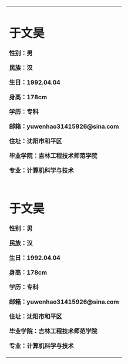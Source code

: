 <table border="0">
  <tr>
    <td width="75%">
      <h1>于文昊</h1>
      <p><b>性别：男</b></p>
      <p><b>民族：汉</b></p>
      <p><b>生日：1992.04.04</b></p>
      <p><b>身高：178cm</b></p>
      <p><b>学历：专科</b></p>
      <p><b>邮箱：yuwenhao31415926@sina.com</b></p>
      <p><b>住址：沈阳市和平区</b></p>
      <p><b>毕业学院：吉林工程技术师范学院</b></p>
      <p><b>专业：计算机科学与技术</b></p>
    </td>
  </tr>
  <tr>
    <td width="100%">
      <h1>于文昊</h1>
      <p><b>性别：男</b></p>
      <p><b>民族：汉</b></p>
      <p><b>生日：1992.04.04</b></p>
      <p><b>身高：178cm</b></p>
      <p><b>学历：专科</b></p>
      <p><b>邮箱：yuwenhao31415926@sina.com</b></p>
      <p><b>住址：沈阳市和平区</b></p>
      <p><b>毕业学院：吉林工程技术师范学院</b></p>
      <p><b>专业：计算机科学与技术</b></p>
    </td>
    
  </tr>
</table>

